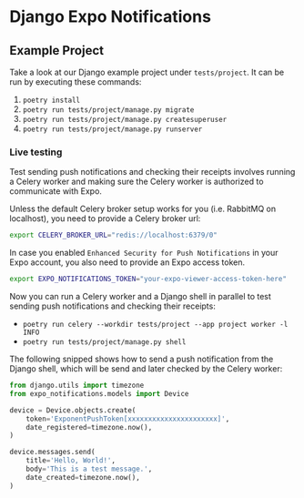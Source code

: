 # Django Expo Notifications

## Example Project

Take a look at our Django example project under `tests/project`.
It can be run by executing these commands:

1. `poetry install`
2. `poetry run tests/project/manage.py migrate`
3. `poetry run tests/project/manage.py createsuperuser`
4. `poetry run tests/project/manage.py runserver`

### Live testing

Test sending push notifications and checking their receipts involves running a Celery worker and making sure the Celery worker is authorized to communicate with Expo.

Unless the default Celery broker setup works for you (i.e. RabbitMQ on localhost), you need to provide a Celery broker url:

```sh
export CELERY_BROKER_URL="redis://localhost:6379/0"
```

In case you enabled `Enhanced Security for Push Notifications` in your Expo account, you also need to provide an Expo access token.

```sh
export EXPO_NOTIFICATIONS_TOKEN="your-expo-viewer-access-token-here"
```

Now you can run a Celery worker and a Django shell in parallel to test sending push notifications and checking their receipts:

- `poetry run celery --workdir tests/project --app project worker -l INFO`
- `poetry run tests/project/manage.py shell`

The following snipped shows how to send a push notification from the Django shell, which will be send and later checked by the Celery worker:

```python
from django.utils import timezone
from expo_notifications.models import Device

device = Device.objects.create(
    token='ExponentPushToken[xxxxxxxxxxxxxxxxxxxxxx]',
    date_registered=timezone.now(),
)

device.messages.send(
    title='Hello, World!',
    body='This is a test message.',
    date_created=timezone.now(),
)
```
